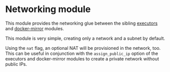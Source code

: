 # Networking module

This module provides the networking glue between the sibling [executors](https://registry.terraform.io/modules/sourcegraph/executors/aws/3.42.1/submodules/executors) and [docker-mirror](https://registry.terraform.io/modules/sourcegraph/executors/aws/3.42.1/submodules/docker-mirror) modules.

This module is very simple, creating only a network and a subnet by default.

Using the `nat` flag, an optional NAT will be provisioned in the network, too. This can be useful in conjunction with the `assign_public_ip` option of the executors and docker-mirror modules to create a private network without public IPs.
